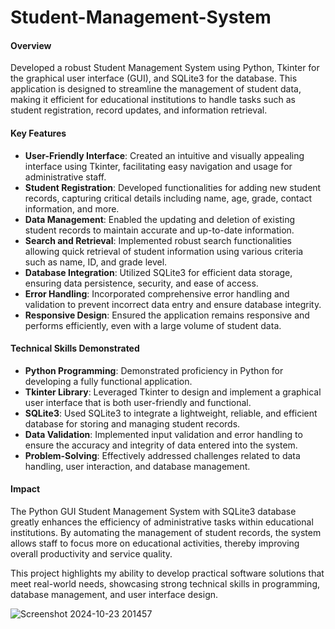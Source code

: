 # Student-Management-System
#### Overview
Developed a robust Student Management System using Python, Tkinter for the graphical user interface (GUI), and SQLite3 for the database. This application is designed to streamline the management of student data, making it efficient for educational institutions to handle tasks such as student registration, record updates, and information retrieval.

#### Key Features
- **User-Friendly Interface**: Created an intuitive and visually appealing interface using Tkinter, facilitating easy navigation and usage for administrative staff.
- **Student Registration**: Developed functionalities for adding new student records, capturing critical details including name, age, grade, contact information, and more.
- **Data Management**: Enabled the updating and deletion of existing student records to maintain accurate and up-to-date information.
- **Search and Retrieval**: Implemented robust search functionalities allowing quick retrieval of student information using various criteria such as name, ID, and grade level.
- **Database Integration**: Utilized SQLite3 for efficient data storage, ensuring data persistence, security, and ease of access.
- **Error Handling**: Incorporated comprehensive error handling and validation to prevent incorrect data entry and ensure database integrity.
- **Responsive Design**: Ensured the application remains responsive and performs efficiently, even with a large volume of student data.

#### Technical Skills Demonstrated
- **Python Programming**: Demonstrated proficiency in Python for developing a fully functional application.
- **Tkinter Library**: Leveraged Tkinter to design and implement a graphical user interface that is both user-friendly and functional.
- **SQLite3**: Used SQLite3 to integrate a lightweight, reliable, and efficient database for storing and managing student records.
- **Data Validation**: Implemented input validation and error handling to ensure the accuracy and integrity of data entered into the system.
- **Problem-Solving**: Effectively addressed challenges related to data handling, user interaction, and database management.

#### Impact
The Python GUI Student Management System with SQLite3 database greatly enhances the efficiency of administrative tasks within educational institutions. By automating the management of student records, the system allows staff to focus more on educational activities, thereby improving overall productivity and service quality.

This project highlights my ability to develop practical software solutions that meet real-world needs, showcasing strong technical skills in programming, database management, and user interface design.

![Screenshot 2024-10-23 201457](https://github.com/user-attachments/assets/705bd15d-195a-4a78-8f54-47470cdfa879)
